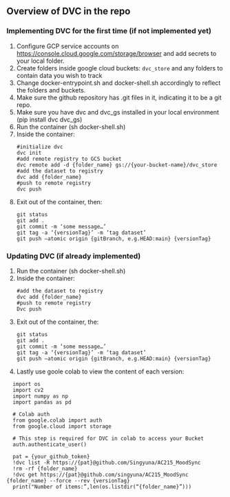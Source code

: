 ## Overview of DVC in the repo
### **Implementing DVC for the first time (if not implemented yet)**

1. Configure GCP service accounts on https://console.cloud.google.com/storage/browser and add secrets to your local folder.
2. Create folders inside google cloud buckets: ```dvc_store``` and any folders to contain data you wish to track
3. Change docker-entrypoint.sh and docker-shell.sh accordingly to reflect the folders and buckets.
4. Make sure the github repository has .git files in it, indicating it to be a git repo.
5. Make sure you have dvc and dvc_gs installed in your local environment (pip install dvc dvc_gs)
6. Run the container (sh docker-shell.sh)
7. Inside the container:
	  ```
	  #initialize dvc
	  dvc init
	  #add remote registry to GCS bucket
	  dvc remote add -d {folder_name} gs://{your-bucket-name}/dvc_store
	  #add the dataset to registry 
	  dvc add {folder_name}
	  #push to remote registry
	  dvc push
	  ```
8. Exit out of the container, then:
	```
	git status
	git add .
	git commit -m ‘some message…’
	git tag -a ‘{versionTag}’ -m ‘tag dataset’
	git push —atomic origin {gitBranch, e.g.HEAD:main} {versionTag}
	```

### **Updating DVC (if already implemented)**
1. Run the container (sh docker-shell.sh)
2. Inside the container:
	```
	#add the dataset to registry
	dvc add {folder_name}
	#push to remote registry
	Dvc push 
	```
3. Exit out of the container, the:
	```
	git status
	git add .
	git commit -m ‘some message…’
	git tag -a ‘{versionTag}’ -m ‘tag dataset’
	git push —atomic origin {gitBranch, e.g.HEAD:main} {versionTag}
	```
4. Lastly use goole colab to view the content of each version:
```
  import os
  import cv2
  import numpy as np
  import pandas as pd
  
  # Colab auth
  from google.colab import auth
  from google.cloud import storage
  
  # This step is required for DVC in colab to access your Bucket
  auth.authenticate_user()
  
  pat = {your_github_token}
  !dvc list -R https://{pat}@github.com/Singyuna/AC215_MoodSync
  !rm -rf {folder_name}
  !dvc get https://{pat}@github.com/singyuna/AC215_MoodSync {folder_name} --force --rev {versionTag}
  print("Number of items:”,len(os.listdir(“{folder_name}”)))
```
